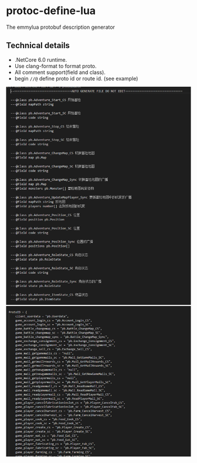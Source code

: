 # protoc-define-lua
The emmylua protobuf description generator

## Technical details
* .NetCore 6.0 runtime.
* Use clang-format to format proto.
* All comment support(field and class).
* begin `//@` define proto id or route id. (see example)

![field](image/20220918153559.png)
![field](image/20220918153622.png)

